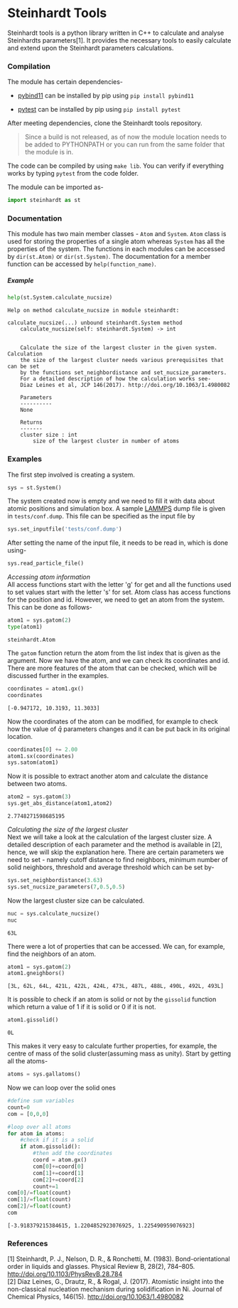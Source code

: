 
# Steinhardt Tools

Steinhardt tools is a python library written in C++ to calculate and analyse Steinhardts parameters[1]. It provides the necessary tools to easily calculate and extend upon the Steinhardt parameters calculations.

### Compilation

The module has certain dependencies-

* [pybind11](https://github.com/pybind/pybind11)
  can be installed by pip using `pip install pybind11`

* [pytest](https://docs.pytest.org/en/latest/)
  can be installed by pip using `pip install pytest`

After meeting dependencies, clone the Steinhardt tools repository.

> Since a build is not released, as of now the module location needs to be added to PYTHONPATH
> or you can run from the same folder that the module is in.

The code can be compiled by using `make lib`.
You can verify if everything works by typing `pytest` from the code folder.

The module can be imported as-


```python
import steinhardt as st
```

### Documentation

This module has two main member classes - `Atom` and `System`. `Atom` class is used for storing the properties of a single atom whereas `System` has all the properties of the system. The functions in each modules can be accessed by
`dir(st.Atom)` or `dir(st.System)`. The documentation for a member function can be accessed by `help(function_name)`. 

##### Example


```python
help(st.System.calculate_nucsize)
```

    Help on method calculate_nucsize in module steinhardt:
    
    calculate_nucsize(...) unbound steinhardt.System method
        calculate_nucsize(self: steinhardt.System) -> int
        
        
        Calculate the size of the largest cluster in the given system. Calculation
        the size of the largest cluster needs various prerequisites that can be set
        by the functions set_neighbordistance and set_nucsize_parameters. 
        For a detailed description of how the calculation works see-
        Diaz Leines et al, JCP 146(2017). http://doi.org/10.1063/1.4980082
        
        Parameters
        ----------
        None
        
        Returns
        -------
        cluster size : int
            size of the largest cluster in number of atoms
    


### Examples

The first step involved is creating a system.


```python
sys = st.System()
```

The system created now is empty and we need to fill it with data about atomic positions and simulation box. A sample [LAMMPS](https://lammps.sandia.gov/) dump file is given in `tests/conf.dump`. This file can be specified as the input file by 


```python
sys.set_inputfile('tests/conf.dump')
```

After setting the name of the input file, it needs to be read in, which is done using-


```python
sys.read_particle_file()
```

*Accessing atom information*  
All access functions start with the letter 'g' for get and all the functions used to set values start with the letter 's' for set. Atom class has access functions for the position and id. However, we need to get an atom from the system. This can be done as follows- 



```python
atom1 = sys.gatom(2)
type(atom1)
```




    steinhardt.Atom



The `gatom` function return the atom from the list index that is given as the argument. Now we have the atom, and we can check its coordinates and id. There are more features of the atom that can be checked, which will be discussed further in the examples.


```python
coordinates = atom1.gx()
coordinates
```




    [-0.947172, 10.3193, 11.3033]



Now the coordinates of the atom can be modified, for example to check how the value of $\bar{q}$ parameters changes and it can be put back in its original location.


```python
coordinates[0] += 2.00
atom1.sx(coordinates)
sys.satom(atom1)
```

Now it is possible to extract another atom and calculate the distance between two atoms.


```python
atom2 = sys.gatom(3)
sys.get_abs_distance(atom1,atom2)
```




    2.7748271598685195



*Calculating the size of the largest cluster*  
Next we will take a look at the calculation of the largest cluster size. A detailed description of each parameter and the method is available in [2], hence, we will skip the explanation here. There are certain parameters we need to set - namely cutoff distance to find neighbors, minimum number of solid neighbors, threshold and average threshold which can be set by-



```python
sys.set_neighbordistance(3.63)
sys.set_nucsize_parameters(7,0.5,0.5)
```

Now the largest cluster size can be calculated.


```python
nuc = sys.calculate_nucsize()
nuc
```




    63L



There were a lot of properties that can be accessed. We can, for example, find the neighbors of an atom.


```python
atom1 = sys.gatom(2)
atom1.gneighbors()
```




    [3L, 62L, 64L, 421L, 422L, 424L, 473L, 487L, 488L, 490L, 492L, 493L]



It is possible to check if an atom is solid or not by the `gissolid` function which return a value of 1 if it is solid or 0 if it is not. 


```python
atom1.gissolid()
```




    0L



This makes it very easy to calculate further properties, for example, the centre of mass of the solid cluster(assuming mass as unity). Start by getting all the atoms-


```python
atoms = sys.gallatoms()
```

Now we can loop over the solid ones


```python
#define sum variables
count=0
com = [0,0,0]

#loop over all atoms
for atom in atoms:
    #check if it is a solid
    if atom.gissolid():
        #then add the coordinates
        coord = atom.gx()
        com[0]+=coord[0]
        com[1]+=coord[1]
        com[2]+=coord[2]
        count+=1
com[0]/=float(count)
com[1]/=float(count)
com[2]/=float(count)
com
```




    [-3.918379215384615, 1.2204852923076925, 1.225490959076923]





### References

[1] Steinhardt, P. J., Nelson, D. R., & Ronchetti, M. (1983). Bond-orientational order in liquids and glasses. Physical Review B, 28(2), 784–805. http://doi.org/10.1103/PhysRevB.28.784  
[2] Díaz Leines, G., Drautz, R., & Rogal, J. (2017). Atomistic insight into the non-classical nucleation mechanism during solidification in Ni. Journal of Chemical Physics, 146(15). http://doi.org/10.1063/1.4980082
